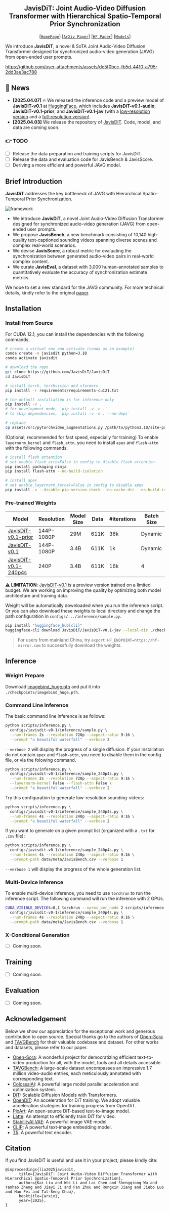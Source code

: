 ## <div align="center"> JavisDiT: Joint Audio-Video Diffusion Transformer with Hierarchical Spatio-Temporal Prior Synchronization </div>

<div align="center">

[[`HomePage`](https://javisdit.github.io/)] 
[[`ArXiv Paper`](https://arxiv.org/pdf/2503.23377)] 
[[`HF Paper`](https://huggingface.co/papers/2503.23377)]
[[`Models`](https://huggingface.co/collections/JavisDiT/javisdit-v01-67f2ac8a0def71591f7e2974)]

</div>


We introduce **JavisDiT**, a novel & SoTA Joint Audio-Video Diffusion Transformer designed for synchronized audio-video generation (JAVG) from open-ended user prompts. 

https://github.com/user-attachments/assets/de5f0bcc-fb5d-4410-a795-2dd3ae3ac788

## 📰 News

- **[2025.04.07]** 🔥 We released the inference code and a preview model of **JavisDiT-v0.1** at [HuggingFace](https://huggingface.co/JavisDiT), which includes **JavisDiT-v0.1-audio**, **JavisDiT-v0.1-prior**, and **JavisDiT-v0.1-jav** (with a [low-resolution version](https://huggingface.co/JavisDiT/JavisDiT-v0.1-jav-240p4s) and a [full-resolution version](https://huggingface.co/JavisDiT/JavisDiT-v0.1-jav)).
- **[2025.04.03]** We release the repository of [JavisDiT](https://arxiv.org/pdf/2503.23377). Code, model, and data are coming soon.

### 👉 TODO 
- [ ] Release the data preparation and training scripts for JavisDiT.
- [ ] Release the data and evaluation code for JavisBench & JavisScore.
- [ ] Deriving a more efficient and powerful JAVG model.

## Brief Introduction

**JavisDiT** addresses the key bottleneck of JAVG with Hierarchical Spatio-Temporal Prior Synchronization.

<!-- <p align="center">
  <img src="./assets/image/JavisDiT-intro-resized.png" width="550"/>
</p> -->

![framework](./assets/image/JavisDiT-framework-resized.png)

- We introduce **JavisDiT**, a novel Joint Audio-Video Diffusion Transformer designed for synchronized audio-video generation (JAVG) from open-ended user prompts. 
- We propose **JavisBench**, a new benchmark consisting of 10,140 high-quality text-captioned sounding videos spanning diverse scenes and complex real-world scenarios. 
- We devise **JavisScore**, a robust metric for evaluating the synchronization between generated audio-video pairs in real-world complex content.
- We curate **JavisEval**, a dataset with 3,000 human-annotated samples to quantitatively evaluate the accuracy of synchronization estimate metrics. 

We hope to set a new standard for the JAVG community. For more technical details, kindly refer to the original [paper](https://arxiv.org/pdf/2503.23377.pdf). 


## Installation

### Install from Source

For CUDA 12.1, you can install the dependencies with the following commands.

```bash
# create a virtual env and activate (conda as an example)
conda create -n javisdit python=3.10
conda activate javisdit

# download the repo
git clone https://github.com/JavisDiT/JavisDiT
cd JavisDiT

# install torch, torchvision and xformers
pip install -r requirements/requirements-cu121.txt

# the default installation is for inference only
pip install -v .
# for development mode, `pip install -v -e .`
# to skip dependencies, `pip install -v -e . --no-deps`

# replace
cp assets/src/pytorchvideo_augmentations.py /path/to/python3.10/site-packages/pytorchvideo/transforms/augmentations.py
```

(Optional, recommended for fast speed, especially for training) To enable `layernorm_kernel` and `flash_attn`, you need to install `apex` and `flash-attn` with the following commands.

```bash
# install flash attention
# set enable_flash_attn=False in config to disable flash attention
pip install packaging ninja
pip install flash-attn --no-build-isolation

# install apex
# set enable_layernorm_kernel=False in config to disable apex
pip install -v --disable-pip-version-check --no-cache-dir --no-build-isolation --config-settings "--build-option=--cpp_ext" --config-settings "--build-option=--cuda_ext" git+https://github.com/NVIDIA/apex.git
```


### Pre-trained Weights


| Model     | Resolution | Model Size | Data | #iterations | Batch Size |
| --------- | ---------- | ---------- | ---- | ----------- | ---------- |
| [JavisDiT-v0.1-prior](https://huggingface.co/JavisDiT/JavisDiT-v0.1-prior)  | 144P-1080P | 29M  | 611K | 36k | Dynamic |
| [JavisDiT-v0.1](https://huggingface.co/JavisDiT/JavisDiT-v0.1-jav)        | 144P-1080P | 3.4B | 611K | 1k  | Dynamic |
| [JavisDiT-v0.1-240p4s](https://huggingface.co/JavisDiT/JavisDiT-v0.1-jav-240p4s) | 240P       | 3.4B | 611K | 16k | 4       |


:warning: **LIMITATION**: [JavisDiT-v0.1](https://huggingface.co/collections/JavisDiT/javisdit-v01-67f2ac8a0def71591f7e2974) is a preview version trained on a limited budget. We are working on improving the quality by optimizing both model architecture and training data.

Weight will be automatically downloaded when you run the inference script. Or you can also download these weights to local directory and change the path configuration in `configs/.../inference/sample.py`.

```bash
pip install "huggingface_hub[cli]"
huggingface-cli download JavisDiT/JavisDiT-v0.1-jav --local-dir ./checkpoints/JavisDiT-v0.1-jav
```

> For users from mainland China, try `export HF_ENDPOINT=https://hf-mirror.com` to successfully download the weights.


## Inference

### Weight Prepare

Download [imagebind_huge.pth](https://dl.fbaipublicfiles.com/imagebind/imagebind_huge.pth) and put it into `./checkpoints/imagebind_huge.pth`.

### Command Line Inference

The basic command line inference is as follows:

```bash
python scripts/inference.py \
  configs/javisdit-v0-1/inference/sample.py \
  --num-frames 2s --resolution 720p --aspect-ratio 9:16 \
  --prompt "a beautiful waterfall" --verbose 2
```

`--verbose 2` will display the progress of a single diffusion.
If your installation do not contain `apex` and `flash-attn`, you need to disable them in the config file, or via the folowing command.

```bash
python scripts/inference.py \
  configs/javisdit-v0-1/inference/sample_240p4s.py \
  --num-frames 2s --resolution 720p --aspect-ratio 9:16 \
  --layernorm-kernel False --flash-attn False \
  --prompt "a beautiful waterfall" --verbose 2
```

Try this configuration to generate low-resolution sounding-videos:

```bash
python scripts/inference.py \
  configs/javisdit-v0-1/inference/sample_240p4s.py \
  --num-frames 4s --resolution 240p --aspect-ratio 9:16 \
  --prompt "a beautiful waterfall" --verbose 2
```

If you want to generate on a given prompt list (organized with a `.txt` for `.csv` file):

```bash
python scripts/inference.py \
  configs/javisdit-v0-1/inference/sample_240p4s.py \
  --num-frames 4s --resolution 240p --aspect-ratio 9:16 \
  --prompt-path data/meta/JavisBench.csv --verbose 1
```

`--verbose 1` will display the progress of the whole generation list.

### Multi-Device Inference

To enable multi-device inference, you need to use `torchrun` to run the inference script. The following command will run the inference with 2 GPUs.

```bash
CUDA_VISIBLE_DEVICES=0,1 torchrun --nproc_per_node 2 scripts/inference.py \
  configs/javisdit-v0-1/inference/sample_240p4s.py \
  --num-frames 4s --resolution 240p --aspect-ratio 9:16 \
  --prompt-path data/meta/JavisBench.csv --verbose 1
```

### X-Conditional Generation

- [ ] Coming soon.

## Training 

- [ ] Coming soon.

## Evaluation

- [ ] Coming soon.


## Acknowledgement

Below we show our appreciation for the exceptional work and generous contribution to open source. Special thanks go to the authors of [Open-Sora](https://github.com/hpcaitech/Open-Sora) and [TAVGBench](https://github.com/OpenNLPLab/TAVGBench) for their valuable codebase and dataset. For other works and datasets, please refer to our paper.

- [Open-Sora](https://github.com/hpcaitech/Open-Sora): A wonderful project for democratizing efficient text-to-video production for all, with the model, tools and all details accessible.
- [TAVGBench](https://github.com/OpenNLPLab/TAVGBench): A large-scale dataset encompasses an impressive 1.7 million video-audio entries, each meticulously annotated with corresponding text.
- [ColossalAI](https://github.com/hpcaitech/ColossalAI): A powerful large model parallel acceleration and optimization system.
- [DiT](https://github.com/facebookresearch/DiT): Scalable Diffusion Models with Transformers.
- [OpenDiT](https://github.com/NUS-HPC-AI-Lab/OpenDiT): An acceleration for DiT training. We adopt valuable acceleration strategies for training progress from OpenDiT.
- [PixArt](https://github.com/PixArt-alpha/PixArt-alpha): An open-source DiT-based text-to-image model.
- [Latte](https://github.com/Vchitect/Latte): An attempt to efficiently train DiT for video.
- [StabilityAI VAE](https://huggingface.co/stabilityai/sd-vae-ft-mse-original): A powerful image VAE model.
- [CLIP](https://github.com/openai/CLIP): A powerful text-image embedding model.
- [T5](https://github.com/google-research/text-to-text-transfer-transformer): A powerful text encoder.

## Citation

If you find JavisDiT is useful and use it in your project, please kindly cite:

```
@inproceedings{liu2025javisdit,
      title={JavisDiT: Joint Audio-Video Diffusion Transformer with Hierarchical Spatio-Temporal Prior Synchronization}, 
      author={Kai Liu and Wei Li and Lai Chen and Shengqiong Wu and Yanhao Zheng and Jiayi Ji and Fan Zhou and Rongxin Jiang and Jiebo Luo and Hao Fei and Tat-Seng Chua},
      booktitle={arxiv},
      year={2025}, 
}
```
